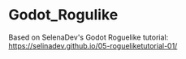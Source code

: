 # Godot_Rogulike
Based on SelenaDev's Godot Roguelike tutorial: https://selinadev.github.io/05-rogueliketutorial-01/


